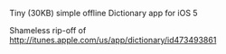Tiny (30KB) simple offline Dictionary app for iOS 5

Shameless rip-off of http://itunes.apple.com/us/app/dictionary/id473493861